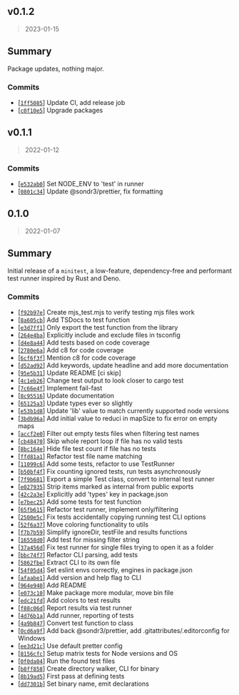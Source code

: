 ## v0.1.2
> 2023-01-15

## Summary

Package updates, nothing major.

### Commits
- [[`1ff5085`](https://github.com/sondr3/minitest)] Update CI, add release job
- [[`c0f10e5`](https://github.com/sondr3/minitest)] Upgrade packages


## v0.1.1

> 2022-01-12

### Commits

- [[`e532ab0`](https://github.com/sondr3/minitest.git)] Set NODE_ENV to 'test' in runner
- [[`0801c34`](https://github.com/sondr3/minitest.git)] Update @sondr3/prettier, fix formatting

## 0.1.0

> 2022-01-07

## Summary

Initial release of a `minitest`, a low-feature, dependency-free and performant test runner inspired by Rust and Deno.

### Commits

- [[`f92b97e`](https://github.com/sondr3/minitest/commit/f92b97ed83)] Create mjs_test.mjs to verify testing mjs files work
- [[`8a605cb`](https://github.com/sondr3/minitest/commit/8a605cbd9b)] Add TSDocs to test function
- [[`e3d7ff1`](https://github.com/sondr3/minitest/commit/e3d7ff15ab)] Only export the test function from the library
- [[`264e4ba`](https://github.com/sondr3/minitest/commit/264e4ba8fd)] Explicitly include and exclude files in tsconfig
- [[`d4e8a44`](https://github.com/sondr3/minitest/commit/d4e8a448f8)] Add tests based on code coverage
- [[`2780e6a`](https://github.com/sondr3/minitest/commit/2780e6ae67)] Add c8 for code coverage
- [[`6cf6f3f`](https://github.com/sondr3/minitest/commit/6cf6f3f276)] Mention c8 for code coverage
- [[`d52ad92`](https://github.com/sondr3/minitest/commit/d52ad9219c)] Add keywords, update headline and add more documentation
- [[`95e5b31`](https://github.com/sondr3/minitest/commit/95e5b313b0)] Update README [ci skip]
- [[`4c1eb26`](https://github.com/sondr3/minitest/commit/4c1eb26ff5)] Change test output to look closer to cargo test
- [[`7c66e4f`](https://github.com/sondr3/minitest/commit/7c66e4f14b)] Implement fail-fast
- [[`8c95516`](https://github.com/sondr3/minitest/commit/8c9551601c)] Update documentation
- [[`65125a3`](https://github.com/sondr3/minitest/commit/65125a3861)] Update types ever so slightly
- [[`e53b1d8`](https://github.com/sondr3/minitest/commit/e53b1d8d8d)] Update &#x27;lib&#x27; value to match currently supported node versions
- [[`3bdb96a`](https://github.com/sondr3/minitest/commit/3bdb96a900)] Add initial value to reduci in mapSize to fix error on empty maps
- [[`accf2e0`](https://github.com/sondr3/minitest/commit/accf2e0b4e)] Filter out empty tests files when filtering test names
- [[`cb48470`](https://github.com/sondr3/minitest/commit/cb48470c7d)] Skip whole report loop if file has no valid tests
- [[`8bc164e`](https://github.com/sondr3/minitest/commit/8bc164e8b3)] Hide file test count if file has no tests
- [[`ffd81a1`](https://github.com/sondr3/minitest/commit/ffd81a155f)] Refactor test file name matching
- [[`11099c6`](https://github.com/sondr3/minitest/commit/11099c6a65)] Add some tests, refactor to use TestRunner
- [[`b50bf4f`](https://github.com/sondr3/minitest/commit/b50bf4fe23)] Fix counting ignored tests, run tests asynchronously
- [[`7f9b681`](https://github.com/sondr3/minitest/commit/7f9b6810e6)] Export a simple Test class, convert to internal test runner
- [[`e027935`](https://github.com/sondr3/minitest/commit/e027935593)] Strip items marked as internal from public exports
- [[`42c2a3e`](https://github.com/sondr3/minitest/commit/42c2a3e8c0)] Explicitly add &#x27;types&#x27; key in package.json
- [[`e7bec25`](https://github.com/sondr3/minitest/commit/e7bec25b14)] Add some tests for test function
- [[`65fb615`](https://github.com/sondr3/minitest/commit/65fb61575c)] Refactor test runner, implement only/filtering
- [[`2500e5c`](https://github.com/sondr3/minitest/commit/2500e5c7dc)] Fix tests accidentally copying running test CLI options
- [[`52f6a37`](https://github.com/sondr3/minitest/commit/52f6a37630)] Move coloring functionality to utils
- [[`f7b7b59`](https://github.com/sondr3/minitest/commit/f7b7b59730)] Simplify ignoreDir, testFile and results functions
- [[`16558d0`](https://github.com/sondr3/minitest/commit/16558d04f6)] Add test for missing filter string
- [[`37a456d`](https://github.com/sondr3/minitest/commit/37a456d96f)] Fix test runner for single files trying to open it as a folder
- [[`bbc74f7`](https://github.com/sondr3/minitest/commit/bbc74f7e94)] Refactor CLI parsing, add tests
- [[`5862fbe`](https://github.com/sondr3/minitest/commit/5862fbeec3)] Extract CLI to its own file
- [[`54f05d4`](https://github.com/sondr3/minitest/commit/54f05d4e81)] Set eslint envs correctly, engines in package.json
- [[`afaabe1`](https://github.com/sondr3/minitest/commit/afaabe1c6d)] Add version and help flag to CLI
- [[`964e940`](https://github.com/sondr3/minitest/commit/964e9400eb)] Add README
- [[`e073c10`](https://github.com/sondr3/minitest/commit/e073c10048)] Make package more modular, move bin file
- [[`edc21fd`](https://github.com/sondr3/minitest/commit/edc21fd819)] Add colors to test results
- [[`f88c06d`](https://github.com/sondr3/minitest/commit/f88c06d4ea)] Report results via test runner
- [[`4d76b1a`](https://github.com/sondr3/minitest/commit/4d76b1a661)] Add runner, reporting of tests
- [[`4a9b847`](https://github.com/sondr3/minitest/commit/4a9b847cb5)] Convert test function to class
- [[`0cd6a9f`](https://github.com/sondr3/minitest/commit/0cd6a9fb75)] Add back @sondr3/prettier, add .gitattributes/.editorconfig for Windows
- [[`ee3d21c`](https://github.com/sondr3/minitest/commit/ee3d21cb5b)] Use default pretter config
- [[`8156cfc`](https://github.com/sondr3/minitest/commit/8156cfcc91)] Setup matrix tests for Node versions and OS
- [[`0f0da04`](https://github.com/sondr3/minitest/commit/0f0da04343)] Run the found test files
- [[`b8ff858`](https://github.com/sondr3/minitest/commit/b8ff858c7b)] Create directory walker, CLI for binary
- [[`8b19ad5`](https://github.com/sondr3/minitest/commit/8b19ad5aad)] First pass at defining tests
- [[`dd7301b`](https://github.com/sondr3/minitest/commit/dd7301b9ac)] Set binary name, emit declarations
